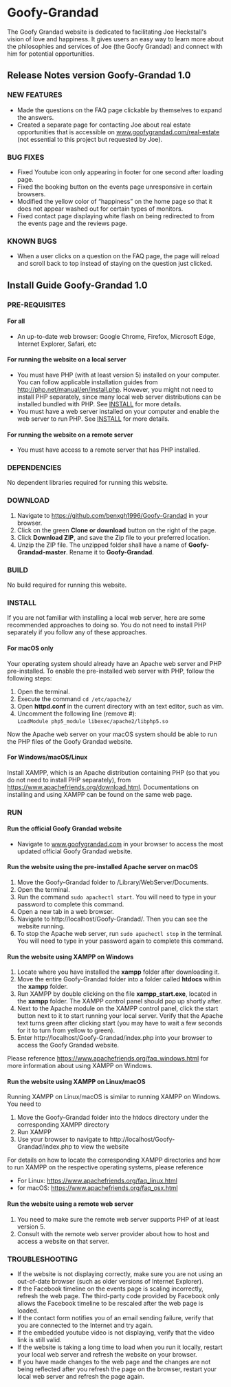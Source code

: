 # Goofy-Grandad

The Goofy Grandad website is dedicated to facilitating Joe Heckstall's vision 
of love and happiness. It gives users an easy way to learn more about the 
philosophies and services of Joe (the Goofy Grandad) and connect with him for 
potential opportunities.

## Release Notes version Goofy-Grandad 1.0

### NEW FEATURES
- Made the questions on the FAQ page clickable by themselves to expand the answers.
- Created a separate page for contacting Joe about real estate opportunities that is
accessible on www.goofygrandad.com/real-estate
(not essential to this project but requested by Joe).


### BUG FIXES
- Fixed Youtube icon only appearing in footer for one second after loading page.
- Fixed the booking button on the events page unresponsive in certain browsers.
- Modified the yellow color of “happiness” on the home page so that it does 
not appear washed out for certain types of monitors. 
- Fixed contact page displaying white flash on being redirected to from the 
events page and the reviews page.


### KNOWN BUGS
- When a user clicks on a question on the FAQ page, the page will reload and 
scroll back to top instead of staying on the question just clicked.

## Install Guide Goofy-Grandad 1.0

### PRE-REQUISITES

#### For all
- An up-to-date web browser:  Google Chrome, Firefox, Microsoft Edge, 
Internet Explorer, Safari, etc

#### For running the website on a local server
- You must have PHP (with at least version 5) installed on your computer. 
You can follow applicable installation guides from http://php.net/manual/en/install.php.
However, you might not need to install PHP separately, since many local web server
distributions can be installed bundled with PHP. See [INSTALL](https://github.com/benxgh1996/Goofy-Grandad/blob/master/README.md#install) for more details.
- You must have a web server installed on your computer and enable the web server 
to run PHP. See [INSTALL](https://github.com/benxgh1996/Goofy-Grandad/blob/master/README.md#install) for more details.

#### For running the website on a remote server
- You must have access to a remote server that has PHP installed.


### DEPENDENCIES
No dependent libraries required for running this website.


### DOWNLOAD
1. Navigate to https://github.com/benxgh1996/Goofy-Grandad in your browser.
2. Click on the green **Clone or download** button on the right of the page.
3. Click **Download ZIP**, and save the Zip file to your preferred location.
4. Unzip the ZIP file. The unzipped folder shall have a name of 
**Goofy-Grandad-master**. Rename it to **Goofy-Grandad**.

### BUILD
No build required for running this website. 

### INSTALL
If you are not familiar with installing a local web server, here are some 
recommended approaches to doing so. You do not need to install PHP separately if you
follow any of these approaches.

#### For macOS only
Your operating system should already have an Apache web server and PHP pre-installed. 
To enable the pre-installed web server with PHP, follow the following steps:
1. Open the terminal.
2. Execute the command `cd /etc/apache2/`
3. Open **httpd.conf** in the current directory with an text editor, such as vim.
4. Uncomment the following line (remove #):<br />
`LoadModule php5_module libexec/apache2/libphp5.so`

Now the Apache web server on your macOS system should be able to run the PHP files 
of the Goofy Grandad website.

#### For Windows/macOS/Linux
Install XAMPP, which is an Apache distribution containing PHP (so that you do not 
need to install PHP separately), from https://www.apachefriends.org/download.html. 
Documentations on installing and using XAMPP can be found on the same web page.


### RUN
#### Run the official Goofy Grandad website
- Navigate to www.goofygrandad.com in your browser to access the most updated 
official Goofy Grandad website.

#### Run the website using the pre-installed Apache server on macOS
1. Move the Goofy-Grandad folder to /Library/WebServer/Documents.
2. Open the terminal.
3. Run the command `sudo apachectl start`. You will need to type in your password 
to complete this command.
4. Open a new tab in a web browser.
5. Navigate to http://localhost/Goofy-Grandad/. Then you can see the website running.
6. To stop the Apache web server, run `sudo apachectl stop` in the terminal. 
You will need to type in your password again to complete this command.

#### Run the website using XAMPP on Windows
1. Locate where you have installed the **xampp** folder after downloading it.
2. Move the entire Goofy-Grandad folder into a folder called **htdocs** within the 
**xampp** folder.
3. Run XAMPP by double clicking on the file **xampp_start.exe**, located in the 
**xampp** folder. The XAMPP control panel should pop up shortly after.
4. Next to the Apache module on the XAMPP control panel, click the start button next to 
it to start running your local server. Verify that the Apache text turns green 
after clicking start (you may have to wait a few seconds for it to turn from 
yellow to green).
5. Enter http://localhost/Goofy-Grandad/index.php into your browser to access 
the Goofy Grandad website.

Please reference https://www.apachefriends.org/faq_windows.html for more information
about using XAMPP on Windows.

#### Run the website using XAMPP on Linux/macOS
Running XAMPP on Linux/macOS is similar to running XAMPP on Windows. You need to 
1. Move the Goofy-Grandad folder into the htdocs directory under the corresponding 
XAMPP directory
2. Run XAMPP
3. Use your browser to navigate to http://localhost/Goofy-Grandad/index.php to view
the website

For details on how to locate the corresponding XAMPP directories and 
how to run XAMPP on the respective operating systems, please reference
- For Linux: https://www.apachefriends.org/faq_linux.html
- for macOS: https://www.apachefriends.org/faq_osx.html

#### Run the website using a remote web server
1. You need to make sure the remote web server supports PHP of at least version 5.
2. Consult with the remote web server provider about how to host and access a website 
on that server.


### TROUBLESHOOTING
- If the website is not displaying correctly, make sure you are not using an 
out-of-date browser (such as older versions of Internet Explorer).
- If the Facebook timeline on the events page is scaling incorrectly, refresh 
the web page. The third-party code provided by Facebook only allows the Facebook
timeline to be rescaled after the web page is loaded.
- If the contact form notifies you of an email sending failure, verify that you are 
connected to the Internet and try again.
- If the embedded youtube video is not displaying, verify that the video link 
is still valid.
- If the website is taking a long time to load when you run it locally, restart
your local web server and refresh the website on your browser.
- If you have made changes to the web page and the changes are not being reflected 
after you refresh the page on the browser, restart your local web server and refresh 
the page again.
